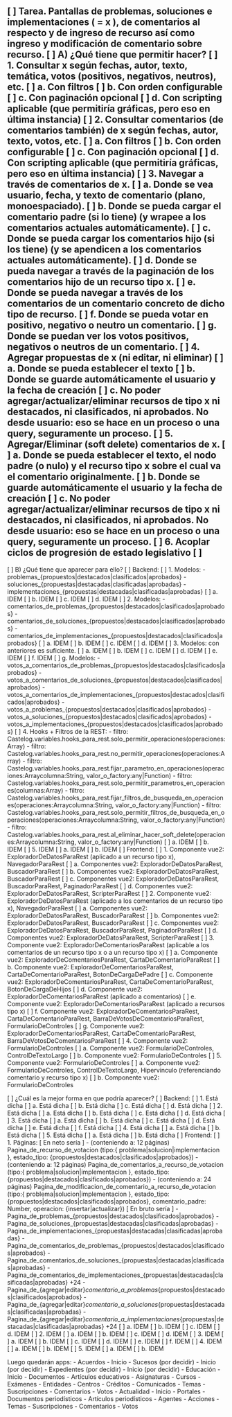 [ ] Tarea. Pantallas de problemas, soluciones e implementaciones ( = x ), de comentarios al respecto y de ingreso de recurso así como ingreso y modificación de comentario sobre recurso.
  [ ] A) ¿Qué tiene que permitir hacer?
    [ ] 1. Consultar x según fechas, autor, texto, temática, votos (positivos, negativos, neutros), etc.
        [ ] a. Con filtros
        [ ] b. Con orden configurable
        [ ] c. Con paginación opcional
        [ ] d. Con scripting aplicable (que permitiría gráficas, pero eso en última instancia)
    [ ] 2. Consultar comentarios (de comentarios también) de x según fechas, autor, texto, votos, etc.
        [ ] a. Con filtros
        [ ] b. Con orden configurable
        [ ] c. Con paginación opcional
        [ ] d. Con scripting aplicable (que permitiría gráficas, pero eso en última instancia)
    [ ] 3. Navegar a través de comentarios de x.
        [ ] a. Donde se vea usuario, fecha, y texto de comentario (plano, monoespaciado).
        [ ] b. Donde se pueda cargar el comentario padre (si lo tiene) (y wrapee a los comentarios actuales automáticamente).
        [ ] c. Donde se pueda cargar los comentarios hijo (si los tiene) (y se apendicen a los comentarios actuales automáticamente).
        [ ] d. Donde se pueda navegar a través de la paginación de los comentarios hijo de un recurso tipo x.
        [ ] e. Donde se pueda navegar a través de los comentarios de un comentario concreto de dicho tipo de recurso.
        [ ] f. Donde se pueda votar en positivo, negativo o neutro un comentario.
        [ ] g. Donde se puedan ver los votos positivos, negativos o neutros de un comentario.
    [ ] 4. Agregar propuestas de x (ni editar, ni eliminar)
        [ ] a. Donde se pueda establecer el texto
        [ ] b. Donde se guarde automáticamente el usuario y la fecha de creación
        [ ] c. No poder agregar/actualizar/eliminar recursos de tipo x ni destacados, ni clasificados, ni aprobados. No desde usuario: eso se hace en un proceso o una query, seguramente un proceso.
    [ ] 5. Agregar/Eliminar (soft delete) comentarios de x.
        [ ] a. Donde se pueda establecer el texto, el nodo padre (o nulo) y el recurso tipo x sobre el cual va el comentario originalmente.
        [ ] b. Donde se guarde automáticamente el usuario y la fecha de creación
        [ ] c. No poder agregar/actualizar/eliminar recursos de tipo x ni destacados, ni clasificados, ni aprobados. No desde usuario: eso se hace en un proceso o una query, seguramente un proceso.
    [ ] 6. Acoplar ciclos de progresión de estado legislativo
        [ ] 
--------------------------------------
  [ ] B) ¿Qué tiene que aparecer para ello?
    [ ] Backend:
        [ ] 1. Modelos:
                - problemas_{propuestos|destacados|clasificados|aprobados}
                - soluciones_{propuestas|destacadas|clasificadas|aprobadas}
                - implementaciones_{propuestas|destacadas|clasificadas|aprobadas}
            [ ] a. IDEM
            [ ] b. IDEM
            [ ] c. IDEM
            [ ] d. IDEM
        [ ] 2. Modelos:
                - comentarios_de_problemas_{propuestos|destacados|clasificados|aprobados}
                - comentarios_de_soluciones_{propuestos|destacados|clasificados|aprobados}
                - comentarios_de_implementaciones_{propuestos|destacados|clasificados|aprobados}
            [ ] a. IDEM
            [ ] b. IDEM
            [ ] c. IDEM
            [ ] d. IDEM
        [ ] 3. Modelos: con anteriores es suficiente.
            [ ] a. IDEM
            [ ] b. IDEM
            [ ] c. IDEM
            [ ] d. IDEM
            [ ] e. IDEM
            [ ] f. IDEM
            [ ] g. Modelos:
                - votos_a_comentarios_de_problemas_{propuestos|destacados|clasificados|aprobados}
                - votos_a_comentarios_de_soluciones_{propuestos|destacados|clasificados|aprobados}
                - votos_a_comentarios_de_implementaciones_{propuestos|destacados|clasificados|aprobados}
                - votos_a_problemas_{propuestos|destacados|clasificados|aprobados}
                - votos_a_soluciones_{propuestos|destacados|clasificados|aprobados}
                - votos_a_implementaciones_{propuestos|destacados|clasificados|aprobados}
        [ ] 4. Hooks + Filtros de la REST:
                - filtro: Castelog.variables.hooks_para_rest.solo_permitir_operaciones(operaciones:Array<String>)
                - filtro: Castelog.variables.hooks_para_rest.no_permitir_operaciones(operaciones:Array<String>)
                - filtro: Castelog.variables.hooks_para_rest.fijar_parametro_en_operaciones(operaciones:Array<String>columna:String, valor_o_factory:any|Function)
                - filtro: Castelog.variables.hooks_para_rest.solo_permitir_parametros_en_operaciones(columnas:Array<String>)
                - filtro: Castelog.variables.hooks_para_rest.fijar_filtros_de_busqueda_en_operaciones(operaciones:Array<String>columna:String, valor_o_factory:any|Function)
                - filtro: Castelog.variables.hooks_para_rest.solo_permitir_filtros_de_busqueda_en_operaciones(operaciones:Array<String>columna:String, valor_o_factory:any|Function)
                - filtro: Castelog.variables.hooks_para_rest.al_eliminar_hacer_soft_delete(operaciones:Array<String>columna:String, valor_o_factory:any|Function)
            [ ] a. IDEM
            [ ] b. IDEM
        [ ] 5. IDEM
            [ ] a. IDEM
            [ ] b. IDEM
    [ ] Frontend:
        [ ] 1. Componente vue2: ExploradorDeDatosParaRest (aplicado a un recurso tipo x), NavegadorParaRest
            [ ] a. Componentes vue2: ExploradorDeDatosParaRest, BuscadorParaRest
            [ ] b. Componentes vue2: ExploradorDeDatosParaRest, BuscadorParaRest
            [ ] c. Componentes vue2: ExploradorDeDatosParaRest, BuscadorParaRest, PaginadorParaRest
            [ ] d. Componentes vue2: ExploradorDeDatosParaRest, ScripterParaRest
        [ ] 2. Componente vue2: ExploradorDeDatosParaRest (aplicado a los comentarios de un recurso tipo x), NavegadorParaRest
            [ ] a. Componentes vue2: ExploradorDeDatosParaRest, BuscadorParaRest
            [ ] b. Componentes vue2: ExploradorDeDatosParaRest, BuscadorParaRest
            [ ] c. Componentes vue2: ExploradorDeDatosParaRest, BuscadorParaRest, PaginadorParaRest
            [ ] d. Componentes vue2: ExploradorDeDatosParaRest, ScripterParaRest
        [ ] 3. Componente vue2: ExploradorDeComentariosParaRest (aplicable a los comentarios de un recurso tipo x o a un recurso tipo x)
            [ ] a. Componente vue2: ExploradorDeComentariosParaRest, CartaDeComentarioParaRest
            [ ] b. Componente vue2: ExploradorDeComentariosParaRest, CartaDeComentarioParaRest, BotonDeCargaDePadre
            [ ] c. Componente vue2: ExploradorDeComentariosParaRest, CartaDeComentarioParaRest, BotonDeCargaDeHijos
            [ ] d. Componente vue2: ExploradorDeComentariosParaRest (aplicado a comentarios)
            [ ] e. Componente vue2: ExploradorDeComentariosParaRest (aplicado a recursos tipo x)
            [ ] f. Componente vue2: ExploradorDeComentariosParaRest, CartaDeComentarioParaRest, BarraDeVotosDeComentariosParaRest, FormularioDeControles
            [ ] g. Componente vue2: ExploradorDeComentariosParaRest, CartaDeComentarioParaRest, BarraDeVotosDeComentariosParaRest
        [ ] 4. Componente vue2: FormularioDeControles
            [ ] a. Componente vue2: FormularioDeControles, ControlDeTextoLargo
            [ ] b. Componente vue2: FormularioDeControles
        [ ] 5. Componente vue2: FormularioDeControles
            [ ] a. Componente vue2: FormularioDeControles, ControlDeTextoLargo, Hipervinculo (referenciando comentario y recurso tipo x)
            [ ] b. Componente vue2: FormularioDeControles

  [ ] ¿Cuál es la mejor forma en que podría aparecer?
    [ ] Backend:
        [ ] 1. Está dicha
            [ ] a. Está dicha
            [ ] b. Está dicha
            [ ] c. Está dicha
            [ ] d. Está dicha
        [ ] 2. Está dicha
            [ ] a. Está dicha
            [ ] b. Está dicha
            [ ] c. Está dicha
            [ ] d. Está dicha
        [ ] 3. Está dicha
            [ ] a. Está dicha
            [ ] b. Está dicha
            [ ] c. Está dicha
            [ ] d. Está dicha
            [ ] e. Está dicha
            [ ] f. Está dicha
        [ ] 4. Está dicha
            [ ] a. Está dicha
            [ ] b. Está dicha
        [ ] 5. Está dicha
            [ ] a. Está dicha
            [ ] b. Está dicha
    [ ] Frontend:
        [ ] 1. Páginas: 
            [ En neto sería ]
                - (conteniendo a: 12 páginas) Pagina_de_recurso_de_votacion (tipo:{ problema|solucion|implementacion }, estado_tipo: {propuestos|destacados|clasificados|aprobados})
                - (conteniendo a: 12 páginas) Pagina_de_comentarios_a_recurso_de_votacion (tipo:{ problema|solucion|implementacion }, estado_tipo: {propuestos|destacados|clasificados|aprobados})
                - (conteniendo a: 24 páginas) Pagina_de_modificacion_de_comentario_a_recurso_de_votacion (tipo:{ problema|solucion|implementacion }, estado_tipo: {propuestos|destacados|clasificados|aprobados}, comentario_padre: Number, operacion: {insertar|actualizar})
            [ En bruto sería ]
                - Pagina_de_problemas_{propuestos|destacados|clasificados|aprobados}
                - Pagina_de_soluciones_{propuestas|destacadas|clasificadas|aprobadas}
                - Pagina_de_implementaciones_{propuestas|destacadas|clasificadas|aprobadas}
                - Pagina_de_comentarios_de_problemas_{propuestos|destacados|clasificados|aprobados}
                - Pagina_de_comentarios_de_soluciones_{propuestas|destacadas|clasificadas|aprobadas}
                - Pagina_de_comentarios_de_implementaciones_{propuestas|destacadas|clasificadas|aprobadas}
                +24
                - Pagina_de_{agregar|editar}_comentario_a_problemas_{propuestos|destacados|clasificados|aprobados}
                - Pagina_de_{agregar|editar}_comentario_a_soluciones_{propuestas|destacadas|clasificadas|aprobadas}
                - Pagina_de_{agregar|editar}_comentario_a_implementaciones_{propuestas|destacadas|clasificadas|aprobadas}
                +24
            [ ] a. IDEM
            [ ] b. IDEM
            [ ] c. IDEM
            [ ] d. IDEM
        [ ] 2. IDEM
            [ ] a. IDEM
            [ ] b. IDEM
            [ ] c. IDEM
            [ ] d. IDEM
        [ ] 3. IDEM
            [ ] a. IDEM
            [ ] b. IDEM
            [ ] c. IDEM
            [ ] d. IDEM
            [ ] e. IDEM
            [ ] f. IDEM
        [ ] 4. IDEM
            [ ] a. IDEM
            [ ] b. IDEM
        [ ] 5. IDEM
            [ ] a. IDEM
            [ ] b. IDEM



Luego quedarán apps:
    - Acuerdos
        - Inicio
    - Sucesos (por decidir)
        - Inicio (por decidir)
    - Expedientes (por decidir)
        - Inicio (por decidir)
    - Educación
        - Inicio
        - Documentos
        - Artículos educativos
        - Asignaturas
        - Cursos
        - Exámenes
        - Entidades
        - Centros
        - Créditos
        - Comunicados
        - Temas
        - Suscripciones
        - Comentarios
        - Votos
    - Actualidad
        - Inicio
        - Portales
        - Documentos periodísticos
        - Artículos periodísticos
        - Agentes
        - Acciones
        - Temas
        - Suscripciones
        - Comentarios
        - Votos

